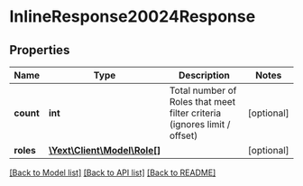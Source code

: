 # InlineResponse20024Response

## Properties
Name | Type | Description | Notes
------------ | ------------- | ------------- | -------------
**count** | **int** | Total number of Roles that meet filter criteria (ignores limit / offset) | [optional] 
**roles** | [**\Yext\Client\Model\Role[]**](Role.md) |  | [optional] 

[[Back to Model list]](../README.md#documentation-for-models) [[Back to API list]](../README.md#documentation-for-api-endpoints) [[Back to README]](../README.md)


